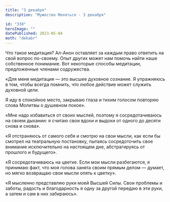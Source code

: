 ```yaml
---
title: "3 декабря"
description: "Мужество Меняться - 3 декабря"

id: "338"
heroImage: ""
datePublished: 2023-05-04
moth: "dekabr"
---
```


Что такое медитация? Ал-Анон оставляет за каждым право ответить на свой вопрос
по-своему. Опыт других может нам помочь найти наше собственное понимание. Вот
некоторые способы медитации, предложенные членами содружества.

«Для меня медитация — это высшее духовное сознание. Я упражняюсь в том, чтобы
всегда помнить, что любое действие может служить духовной цели.

Я иду в спокойное место, закрываю глаза и тихим голосом повторяю слова Молитвы
о душевном покое».

«Мне надо избавиться от своих мыслей, поэтому я сосредотачиваюсь на своем
дыхании: я считаю свои вдохи и выдохи от одного до десяти снова и снова».

«Я отстраняюсь от самого себя и смотрю на свои мысли, как если бы смотрел на
театральную постановку, пытаясь сосредоточить свое внимание исключительно на
настоящем дне, абстрагируясь от прошлого и будущего».

«Я сосредотачиваюсь на цветке. Если мои мысли разбегаются, я принимаю факт,
что моя голова занята своим прямым делом — думает, но мягко возвращаю свои
мысли опять к цветку».

«Я мысленно представляю руки моей Высшей Силы. Свои проблемы и заботы, радость
и благодарность я одну за другой передаю в эти руки, а затем и сам в них
забираюсь».
